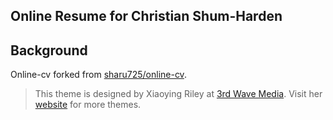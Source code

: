 ## Online Resume for Christian Shum-Harden

## Background

Online-cv forked from [sharu725/online-cv](https://github.com/sharu725/online-cv).

> This theme is designed by Xiaoying Riley at [3rd Wave Media](http://themes.3rdwavemedia.com/).
> Visit her [website](http://themes.3rdwavemedia.com/) for more themes.
